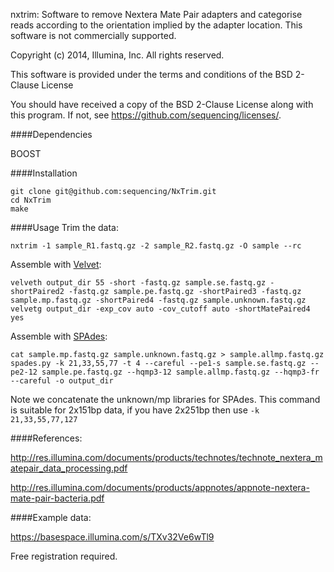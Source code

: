 nxtrim: Software to remove Nextera Mate Pair adapters and categorise reads according to the orientation implied by the adapter location.  This software is not commercially supported.

Copyright (c) 2014, Illumina, Inc. All rights reserved.

This software is provided under the terms and conditions of the BSD 2-Clause License

You should have received a copy of the BSD 2-Clause License along with this program. If not, see https://github.com/sequencing/licenses/.

####Dependencies

BOOST


####Installation
```
git clone git@github.com:sequencing/NxTrim.git
cd NxTrim
make
```
####Usage
Trim the data:
```
nxtrim -1 sample_R1.fastq.gz -2 sample_R2.fastq.gz -O sample --rc
```

Assemble with [Velvet](https://www.ebi.ac.uk/~zerbino/velvet/):
```
velveth output_dir 55 -short -fastq.gz sample.se.fastq.gz -shortPaired2 -fastq.gz sample.pe.fastq.gz -shortPaired3 -fastq.gz sample.mp.fastq.gz -shortPaired4 -fastq.gz sample.unknown.fastq.gz
velvetg output_dir -exp_cov auto -cov_cutoff auto -shortMatePaired4 yes
```

Assemble with [SPAdes](http://bioinf.spbau.ru/spades):
```
cat sample.mp.fastq.gz sample.unknown.fastq.gz > sample.allmp.fastq.gz
spades.py -k 21,33,55,77 -t 4 --careful --pe1-s sample.se.fastq.gz --pe2-12 sample.pe.fastq.gz --hqmp3-12 sample.allmp.fastq.gz --hqmp3-fr --careful -o output_dir
```
Note we concatenate the unknown/mp libraries for SPAdes.  This command is suitable for 2x151bp data, if you have 2x251bp then use `-k 21,33,55,77,127`

####References:

http://res.illumina.com/documents/products/technotes/technote_nextera_matepair_data_processing.pdf

http://res.illumina.com/documents/products/appnotes/appnote-nextera-mate-pair-bacteria.pdf

####Example data:

https://basespace.illumina.com/s/TXv32Ve6wTl9

Free registration required.
